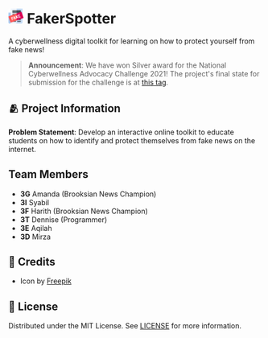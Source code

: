 <h1>
    <img src="public/favicon.png" alt="Icon" height="30">
    <span>FakerSpotter</span>
</h1>

A cyberwellness digital toolkit for learning on how to protect yourself from fake news!

> **Announcement**: We have won Silver award for the National Cyberwellness Advocacy Challenge 2021! The project's final state for submission for the challenge is at [this tag](https://github.com/dentolos19/FakerSpotter/tree/submission).

## 🫂 Project Information

**Problem Statement**: Develop an interactive online toolkit to educate students on how to identify and protect themselves from fake news on the internet.

## Team Members

- **3G** Amanda (Brooksian News Champion)
- **3I** Syabil
- **3F** Harith (Brooksian News Champion)
- **3T** Dennise (Programmer)
- **3E** Aqilah
- **3D** Mirza

## 💖 Credits

- Icon by [Freepik](https://flaticon.com/free-icon/fake_1483341)

## 📜 License

Distributed under the MIT License. See [LICENSE](./LICENSE) for more information.